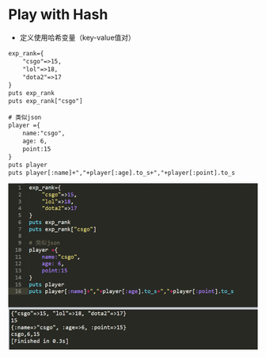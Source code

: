 # Play with Hash

* 定义使用哈希变量（key-value值对）

```text
exp_rank={
	"csgo"=>15,
	"lol"=>18,
	"dota2"=>17
}
puts exp_rank
puts exp_rank["csgo"]

# 类似json
player ={
	name:"csgo",
	age: 6,
	point:15
}
puts player
puts player[:name]+","+player[:age].to_s+","+player[:point].to_s
```

![Hash](../.gitbook/assets/image%20%2884%29.png)

